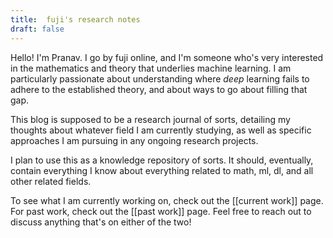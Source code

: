 ```yaml
---
title:  fuji's research notes 
draft: false
---
```

Hello! I'm Pranav. I go by fuji online, and I'm someone who's very interested in the mathematics and theory that underlies machine learning. I am particularly passionate about understanding where *deep* learning fails to adhere to the established theory, and about ways to go about filling that gap.

This blog is supposed to be a research journal of sorts, detailing my thoughts about whatever field I am currently studying, as well as specific approaches I am pursuing in any ongoing research projects.

I plan to use this as a knowledge repository of sorts. It should, eventually, contain everything I know about everything related to math, ml, dl, and all other related fields.

To see what I am currently working on, check out the [[current work]] page. For past work, check out the [[past work]] page. Feel free to reach out to discuss anything that's on either of the two!

  

